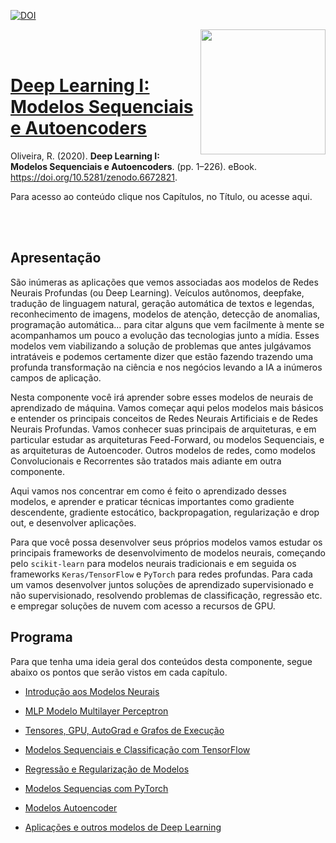 [![DOI](https://zenodo.org/badge/DOI/10.5281/zenodo.6672821.svg)](https://doi.org/10.5281/zenodo.6672821)

<a href="url"><img src="http://meusite.mackenzie.br/rogerio/mackenzie_logo/UPM.2_horizontal_vermelho.jpg" align="right" width="200" ></a>

<br>

<br>

# [Deep Learning I: Modelos Sequenciais e Autoencoders](https://github.com/Rogerio-mack/Deep-Learning-I)

Oliveira, R. (2020). **Deep Learning I: Modelos Sequenciais e Autoencoders**. (pp. 1–226). eBook. https://doi.org/10.5281/zenodo.6672821. 

Para acesso ao conteúdo clique nos Capítulos, no Título, ou acesse aqui.

<br> 

<br>

## Apresentação

São inúmeras as aplicações que vemos associadas aos modelos de Redes Neurais Profundas (ou Deep Learning). Veículos autônomos, deepfake, tradução de linguagem natural, geração automática de textos e legendas, reconhecimento de imagens, modelos de atenção, detecção de anomalias, programação automática... para citar alguns que vem facilmente à mente se acompanhamos um pouco a evolução das tecnologias junto a mídia. Esses modelos vem viabilizando a solução de problemas que antes julgávamos intratáveis e podemos certamente dizer que estão fazendo trazendo uma profunda transformação na ciência e nos negócios levando a IA a inúmeros campos de aplicação.

Nesta componente você irá aprender sobre esses modelos de neurais de aprendizado de máquina. Vamos começar aqui pelos modelos mais básicos e entender os principais conceitos de Redes Neurais Artificiais e de Redes Neurais Profundas. Vamos conhecer suas principais de arquiteturas, e em particular estudar as arquiteturas Feed-Forward, ou modelos Sequenciais, e as arquiteturas de Autoencoder. Outros modelos de redes, como modelos Convolucionais e Recorrentes são tratados mais adiante em outra componente.

Aqui vamos nos concentrar em como é feito o aprendizado desses modelos, e aprender e praticar técnicas importantes como gradiente descendente, gradiente estocático, backpropagation, regularização e drop out, e desenvolver aplicações.

Para que você possa desenvolver seus próprios modelos vamos estudar os principais frameworks de desenvolvimento de modelos neurais, começando pelo `scikit-learn` para modelos neurais tradicionais e em seguida os frameworks `Keras/TensorFlow` e `PyTorch` para redes profundas. Para cada um vamos desenvolver juntos soluções de aprendizado supervisionado e não supervisionado, resolvendo problemas de classificação, regressão etc. e empregar soluções de nuvem com acesso a recursos de GPU.

## Programa

Para que tenha uma ideia geral dos conteúdos desta componente, segue abaixo os pontos que serão vistos em cada capítulo.

* [Introdução aos Modelos Neurais](https://colab.research.google.com/github/Rogerio-mack/Deep-Learning-I/blob/main/T1.ipynb)

* [MLP Modelo Multilayer Perceptron](https://colab.research.google.com/github/Rogerio-mack/Deep-Learning-I/blob/main/T1.ipynb)

* [Tensores, GPU, AutoGrad e Grafos de Execução](https://colab.research.google.com/github/Rogerio-mack/Deep-Learning-I/blob/main/T1.ipynb)

* [Modelos Sequenciais e Classificação com TensorFlow](https://colab.research.google.com/github/Rogerio-mack/Deep-Learning-I/blob/main/T1.ipynb)

* [Regressão e Regularização de Modelos](https://colab.research.google.com/github/Rogerio-mack/Deep-Learning-I/blob/main/T1.ipynb)

* [Modelos Sequencias com PyTorch](https://colab.research.google.com/github/Rogerio-mack/Deep-Learning-I/blob/main/T1.ipynb)

* [Modelos Autoencoder](https://colab.research.google.com/github/Rogerio-mack/Deep-Learning-I/blob/main/T1.ipynb)

* [Aplicações e outros modelos de Deep Learning](https://colab.research.google.com/github/Rogerio-mack/Deep-Learning-I/blob/main/T1.ipynb)
